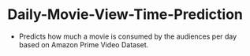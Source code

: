 # Daily-Movie-View-Time-Prediction

* Predicts how much a movie is consumed by the audiences per day based on Amazon Prime Video Dataset.